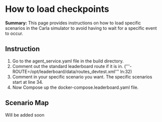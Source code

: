 # How to load checkpoints

**Summary:** This page provides instructions on how to load specific scenarios in the Carla simulator to avoid having to wait for a specific event to occur.


## Instruction
1. Go to the agent_service.yaml file in the build directory.
2. Comment out the standard leaderboard route if it is in. ('''- ROUTE=/opt/leaderboard/data/routes_devtest.xml''' ln:32)
3. Comment in your specific scenario you want. The specific scenarios start at line 34.
4. Now Compose up the docker-compose.leaderboard.yaml file.

## Scenario Map
Will be added soon